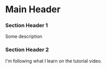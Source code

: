 # Main Header

### Section Header 1

Some description

### Section Header 2

I'm following what I learn on the tutorial video.